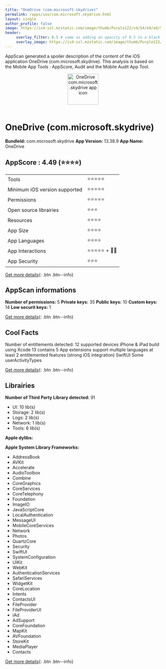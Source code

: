 ```yaml
---
title: "OneDrive (com.microsoft.skydrive)"
permalink: /apps/ios/com.microsoft.skydrive.html
layout: single
author_profile: false
image: https://is4-ssl.mzstatic.com/image/thumb/Purple122/v4/54/e9/ad/54e9ad25-ce9a-5351-bccb-db5be2f25bc9/AppIcon-0-1x_U007emarketing-0-6-0-85-220.png/512x512bb.jpg
header: 
     overlay_filter: 0.5 # same as adding an opacity of 0.5 to a black background
     overlay_image: https://is4-ssl.mzstatic.com/image/thumb/Purple122/v4/54/e9/ad/54e9ad25-ce9a-5351-bccb-db5be2f25bc9/AppIcon-0-1x_U007emarketing-0-6-0-85-220.png/512x512bb.jpg
---
```

AppScan generated a spoiler description of the content of the iOS application OneDrive (com.microsoft.skydrive). This analysis is based on the Mobile App Tools : AppScore, Audit and the Mobile Audit App Tool.

  
  
<div style="text-align: center;"><img src="https://is4-ssl.mzstatic.com/image/thumb/Purple122/v4/54/e9/ad/54e9ad25-ce9a-5351-bccb-db5be2f25bc9/AppIcon-0-1x_U007emarketing-0-6-0-85-220.png/512x512bb.jpg" width="100" height="100" alt="OneDrive com.microsoft.skydrive app icon"></div></br>
  
# OneDrive (com.microsoft.skydrive)

**BundleId:** com.microsoft.skydrive
**App Version:** 13.38.9
**App Name:** OneDrive


## AppScore : 4.49 (⭐️⭐️⭐️⭐️) 

<table>
<tr><td> Tools </td><td> ⭐️⭐️⭐️⭐️⭐️ </td></tr>
<tr><td> Minimum iOS version supported </td><td> ⭐️⭐️⭐️⭐️⭐️ </td></tr>
<tr><td> Permissions </td><td> ⭐️⭐️⭐️⭐️⭐️ </td></tr>
<tr><td> Open source librairies </td><td> ⭐️⭐️⭐️ </td></tr>
<tr><td> Resources </td><td> ⭐️⭐️⭐️⭐️ </td></tr>
<tr><td> App Size </td><td> ⭐️⭐️⭐️⭐️ </td></tr>
<tr><td> App Languages </td><td> ⭐️⭐️⭐️⭐️ </td></tr>
<tr><td> App Interactions </td><td> ⭐️⭐️⭐️⭐️⭐️ + 🌟🌟 </td></tr>
<tr><td> App Security </td><td> ⭐️⭐️⭐️ </td></tr>
</table>

[Get more details](/pricing.html){: .btn .btn--info}  
  
## AppScan informations 

**Number of permissions:** 5
**Private keys:** 35
**Public keys:** 10
**Custom keys:** 14
**Low securit keys:** 1
  
[Get more details](/pricing.html){: .btn .btn--info}

## Cool Facts

Number of entitlements detected: 12
supported devices iPhone & iPad
build using Xcode 13
contains 5 App extensions
support multiple languages
at least 2 entitlemented features (strong iOS integration)
SwiftUI
Some userActivityTypes
  
[Get more details](/pricing.html){: .btn .btn--info}

## Librairies 
**Number of Third Party Library detected:** 91
- UI: 10 lib(s)
- Storage: 2 lib(s)
- Logs: 2 lib(s)
- Network: 1 lib(s)
- Tools: 6 lib(s)

**Apple dylibs:**


**Apple System Library Frameworks:**
- AddressBook
- AVKit
- Accelerate
- AudioToolbox
- Combine
- CoreGraphics
- CoreServices
- CoreTelephony
- Foundation
- ImageIO
- JavaScriptCore
- LocalAuthentication
- MessageUI
- MobileCoreServices
- Network
- Photos
- QuartzCore
- Security
- SwiftUI
- SystemConfiguration
- UIKit
- WebKit
- AuthenticationServices
- SafariServices
- WidgetKit
- CoreLocation
- Intents
- ContactsUI
- FileProvider
- FileProviderUI
- iAd
- AdSupport
- CoreFoundation
- MapKit
- AVFoundation
- StoreKit
- MediaPlayer
- Contacts


  
[Get more details](/pricing.html){: .btn .btn--info}

